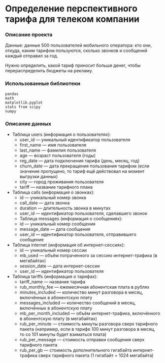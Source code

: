 # Определение перспективного тарифа для телеком компании

### Описание проекта
Данные: данные 500 пользователей мобильного оператора: кто они, откуда, каким тарифом пользуются, сколько звонков и сообщений каждый отправил за год.

Нужно определить, какой тариф приносит больше денег, чтобы перераспределить бюджеты на рекламу.

### Использованные библиотеки

```
pandas
math
matplotlib.pyplot
stats from scipy
numpy
```
### Описание данных

 - Таблица users (информация о пользователях):
   - user_id — уникальный идентификатор пользователя
   - first_name — имя пользователя
   - last_name — фамилия пользователя
   - age — возраст пользователя (годы)
   - reg_date — дата подключения тарифа (день, месяц, год)
   - churn_date — дата прекращения пользования тарифом (если значение пропущено, то тариф ещё действовал на момент выгрузки данных)
   - city — город проживания пользователя
   - tariff — название тарифного плана
 - Таблица calls (информация о звонках):
   - id — уникальный номер звонка
   - call_date — дата звонка
   - duration — длительность звонка в минутах
   - user_id — идентификатор пользователя, сделавшего звонок
   - Таблица messages (информация о сообщениях):
   - id — уникальный номер сообщения
   - message_date — дата сообщения
   - user_id — идентификатор пользователя, отправившего сообщение
 - Таблица internet (информация об интернет-сессиях):
   - id — уникальный номер сессии
   - mb_used — объём потраченного за сессию интернет-трафика (в мегабайтах)
   - session_date — дата интернет-сессии
   - user_id — идентификатор пользователя
 - Таблица tariffs (информация о тарифах):
   - tariff_name — название тарифа
   - rub_monthly_fee — ежемесячная абонентская плата в рублях
   - minutes_included — количество минут разговора в месяц, включённых в абонентскую плату
   - messages_included — количество сообщений в месяц, включённых в абонентскую плату
   - mb_per_month_included — объём интернет-трафика, включённого в абонентскую плату (в мегабайтах)
   - rub_per_minute — стоимость минуты разговора сверх тарифного пакета (например, если в тарифе 100 минут разговора в месяц, то со 101 минуты будет взиматься плата)
   - rub_per_message — стоимость отправки сообщения сверх тарифного пакета
   - rub_per_gb — стоимость дополнительного гигабайта интернет-трафика сверх тарифного пакета (1 гигабайт = 1024 мегабайта)